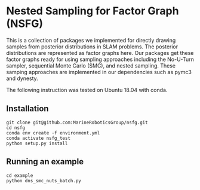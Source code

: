 # Nested Sampling for Factor Graph (NSFG)
This is a collection of packages we implemented for directly drawing samples from posterior distributions in SLAM problems. The posterior distributions are represented as factor graphs here. Our packages get these factor graphs ready for using sampling approaches including the No-U-Turn sampler, sequential Monte Carlo (SMC), and nested sampling. These samping approaches are implemented in our dependencies such as pymc3 and dynesty.

The following instruction was tested on Ubuntu 18.04 with conda.

## Installation
```
git clone git@github.com:MarineRoboticsGroup/nsfg.git
cd nsfg
conda env create -f environment.yml
conda activate nsfg_test
python setup.py install
```

## Running an example
```
cd example
python dns_smc_nuts_batch.py
```
